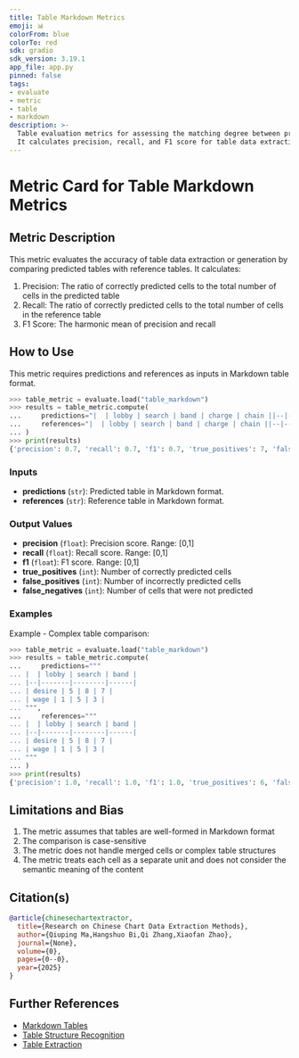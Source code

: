 ```yaml
---
title: Table Markdown Metrics
emoji: 📊 
colorFrom: blue
colorTo: red
sdk: gradio
sdk_version: 3.19.1
app_file: app.py
pinned: false
tags:
- evaluate
- metric
- table
- markdown
description: >-
  Table evaluation metrics for assessing the matching degree between predicted and reference tables.
  It calculates precision, recall, and F1 score for table data extraction or generation tasks.
---
```


# Metric Card for Table Markdown Metrics

## Metric Description

This metric evaluates the accuracy of table data extraction or generation by comparing predicted tables with reference tables. It calculates:

1. Precision: The ratio of correctly predicted cells to the total number of cells in the predicted table
2. Recall: The ratio of correctly predicted cells to the total number of cells in the reference table
3. F1 Score: The harmonic mean of precision and recall

## How to Use

This metric requires predictions and references as inputs in Markdown table format.

```python
>>> table_metric = evaluate.load("table_markdown")
>>> results = table_metric.compute(
...     predictions="|  | lobby | search | band | charge | chain ||--|--|--|--|--|--|| desire | 5 | 8 | 7 | 5 | 9 || wage | 1 | 5 | 3 | 8 | 5 |",
...     references="|  | lobby | search | band | charge | chain ||--|--|--|--|--|--|| desire | 1 | 6 | 7 | 5 | 9 || wage | 1 | 5 | 2 | 8 | 5 |"
... )
>>> print(results)
{'precision': 0.7, 'recall': 0.7, 'f1': 0.7, 'true_positives': 7, 'false_positives': 3, 'false_negatives': 3}
```

### Inputs
- **predictions** (`str`): Predicted table in Markdown format.
- **references** (`str`): Reference table in Markdown format.

### Output Values
- **precision** (`float`): Precision score. Range: [0,1]
- **recall** (`float`): Recall score. Range: [0,1]
- **f1** (`float`): F1 score. Range: [0,1]
- **true_positives** (`int`): Number of correctly predicted cells
- **false_positives** (`int`): Number of incorrectly predicted cells
- **false_negatives** (`int`): Number of cells that were not predicted

### Examples

Example  - Complex table comparison:
```python
>>> table_metric = evaluate.load("table_markdown")
>>> results = table_metric.compute(
...     predictions="""
... |  | lobby | search | band |
... |--|-------|--------|------|
... | desire | 5 | 8 | 7 |
... | wage | 1 | 5 | 3 |
... """,
...     references="""
... |  | lobby | search | band |
... |--|-------|--------|------|
... | desire | 5 | 8 | 7 |
... | wage | 1 | 5 | 3 |
... """
... )
>>> print(results)
{'precision': 1.0, 'recall': 1.0, 'f1': 1.0, 'true_positives': 6, 'false_positives': 0, 'false_negatives': 0}
```

## Limitations and Bias

1. The metric assumes that tables are well-formed in Markdown format
2. The comparison is case-sensitive
3. The metric does not handle merged cells or complex table structures
4. The metric treats each cell as a separate unit and does not consider the semantic meaning of the content

## Citation(s)
```bibtex
@article{chinesechartextractor,
  title={Research on Chinese Chart Data Extraction Methods},
  author={Qiuping Ma,Hangshuo Bi,Qi Zhang,Xiaofan Zhao},
  journal={None},
  volume={0},
  pages={0--0},
  year={2025}
}
```

## Further References

- [Markdown Tables](https://www.markdownguide.org/extended-syntax/#tables)
- [Table Structure Recognition](https://paperswithcode.com/task/table-structure-recognition)
- [Table Extraction](https://paperswithcode.com/task/table-extraction)
